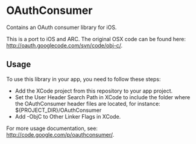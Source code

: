 OAuthConsumer
=============

Contains an OAuth consumer library for iOS.

This is a port to iOS and ARC.
The original OSX code can be found here: http://oauth.googlecode.com/svn/code/obj-c/.

Usage
-----
To use this library in your app, you need to follow these steps:

   * Add the XCode project from this repository to your app project. 
   * Set the User Header Search Path in XCode to include the folder where the OAuthConsumer header files are located, for instance: ${PROJECT_DIR}/OAuthConsumer
   * Add -ObjC to Other Linker Flags in XCode.

For more usage documentation, see: http://code.google.com/p/oauthconsumer/.